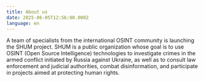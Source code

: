 ```yaml
---
title: About us
date: 2025-06-05T12:56:00.000Z
language: en
---
```

A team of specialists from the international OSINT community is launching the SHUM project. SHUM is a public organization whose goal is to use OSINT (Open Source Intelligence) technologies to investigate crimes in the armed conflict initiated by Russia against Ukraine, as well as to consult law enforcement and judicial authorities, combat disinformation, and participate in projects aimed at protecting human rights.
